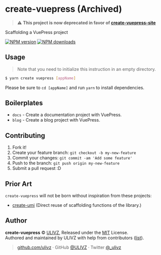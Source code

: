 # create-vuepress (Archived)

> :warning: **This project is now deprecated in favor of [create-vuepress-site](https://github.com/vuepressjs/create-vuepress-site)**

Scaffolding a VuePress project

[![NPM version](https://badgen.net/npm/v/create-vuepress)](https://npmjs.com/package/create-vuepress) [![NPM downloads](https://badgen.net/npm/dm/create-vuepress)](https://npmjs.com/package/create-vuepress)

## Usage

> Note that you need to initialize this instruction in an empty directory.

```bash
$ yarn create vuepress [appName]
```

Please be sure to `cd [appName]` and run `yarn` to install dependencies.

## Boilerplates

- `docs` - Create a documentation project with VuePress.
- `blog` - Create a blog project with VuePress.

## Contributing

1. Fork it!
2. Create your feature branch: `git checkout -b my-new-feature`
3. Commit your changes: `git commit -am 'Add some feature'`
4. Push to the branch: `git push origin my-new-feature`
5. Submit a pull request :D

## Prior Art

`create-vuepress` will not be born without inspiration from these projects:

- [create-umi](https://github.com/umijs/create-umi) (Direct reuse of scaffolding functions of the library.)

## Author

**create-vuepress** © [ULIVZ](https://github.com/ulivz), Released under the [MIT](./LICENSE) License.<br>
Authored and maintained by ULIVZ with help from contributors ([list](https://github.com/ulivz/create-vuepress/contributors)).

> [github.com/ulivz](https://github.com/ulivz) · GitHub [@ULIVZ](https://github.com/ulivz) · Twitter [@\_ulivz](https://twitter.com/_ulivz)
